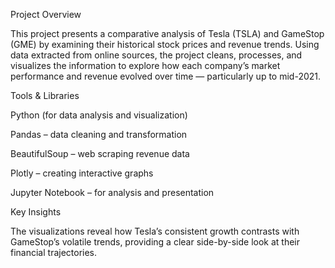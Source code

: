 Project Overview

This project presents a comparative analysis of Tesla (TSLA) and GameStop (GME) by examining their historical stock prices and revenue trends. Using data extracted from online sources, the project cleans, processes, and visualizes the information to explore how each company’s market performance and revenue evolved over time — particularly up to mid-2021.

Tools & Libraries

Python (for data analysis and visualization)

Pandas – data cleaning and transformation

BeautifulSoup – web scraping revenue data

Plotly – creating interactive graphs

Jupyter Notebook – for analysis and presentation

Key Insights

The visualizations reveal how Tesla’s consistent growth contrasts with GameStop’s volatile trends, providing a clear side-by-side look at their financial trajectories.
